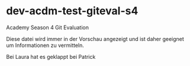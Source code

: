 # dev-acdm-test-giteval-s4
Academy Season 4 Git Evaluation

Diese datei wird immer in der Vorschau angezeigt und ist daher geeignet um Informationen zu vermitteln.

Bei Laura hat es geklappt
bei Patrick

